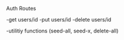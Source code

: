 Auth Routes

-get users/id
-put users/id
-delete users/id

-utilitiy functions (seed-all, seed-x, delete-all)